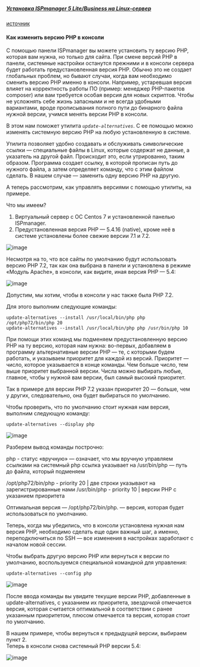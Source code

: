 ##### [Установка ISPmanager 5 Lite/Business на Linux-сервер](https://1cloud.ru/help/linux/ispmanagerinstall)  
[источник](https://firstvds.ru/technology/kak-izmenit-versiyu-php-v-konsoli)

#### Как изменить версию PHP в консоли

С помощью панели ISPmanager вы можете установить ту версию PHP, которая вам нужна,
но только для сайта. При смене версий PHP в панели, системные настройки останутся прежними
и в консоли сервера будет работать предустановленная версия PHP. Обычно это не создает
глобальных проблем, но бывают случаи, когда вам необходимо сменить версию PHP именно в
консоли. Например, устаревшая версия влияет на корректность работы ПО (пример: менеджер PHP-пакетов composer)
или вам требуется особая версия для новых скриптов. Чтобы не усложнять себе жизнь запасными
и не всегда удобными вариантами, вроде прописывания полного пути до бинарного файла нужной
версии, учимся менять версии PHP в консоли.

В этом нам поможет утилита *`update-alternatives`*. С ее помощью можно изменять
системную версию PHP на любую установленную в системе.

Утилита позволяет удобно создавать и обслуживать символические ссылки — специальные файлы
в Linux, которые содержат не данные, а указатель на другой файл. Происходит это, если
утрированно, таким образом. Программа создает ссылку, в которой прописан путь до нужного
файла, а затем определяет команду, что с этим файлом сделать. В нашем случае — заменить одну
версию PHP на другую.

А теперь рассмотрим, как управлять версиями с помощью утилиты, на примере.


Что мы имеем?

1. Виртуальный сервер с ОС Centos 7 и установленной панелью ISPmanager.
2. Предустановленная версия PHP — 5.4.16 (native), кроме неё в системе установлены
более свежие версии 7.1 и 7.2.

![image](https://firstvds.ru/sites/default/files/images/article_bs__653__altphp/alt1.png)

Несмотря на то, что все сайты по умолчанию будут использовать версию PHP 7.2,
так как она выбрана в панели и установлена в режиме «Модуль Apache», в консоли,
как видите, иная версия PHP — 5.4:

![image](https://firstvds.ru/sites/default/files/images/article_bs__653__altphp/alt2.png)

Допустим, мы хотим, чтобы в консоли у нас также была PHP 7.2.

Для этого выполним следующие команды:

    update-alternatives --install /usr/local/bin/php php /opt/php72/bin/php 20
    update-alternatives --install /usr/local/bin/php php /usr/bin/php 10

При помощи этих команд мы подменяем предустановленную версию PHP на ту версию,
которая нам нужна: во-первых, добавляем в программу альтернативные версии PHP — те,
с которыми будем работать, и указываем приоритет для каждой из версий. Приоритет — число,
которое указывается в конце команды. Чем больше число, тем выше приоритет выбранной версии.
Числа можно выбирать любые, главное, чтобы у нужной вам версии, был самый высокий приоритет.

Так в примере для версии PHP 7.2 указан приоритет 20 — больше, чем у других,
следовательно, она будет выбираться по умолчанию.

Чтобы проверить, что по умолчанию стоит нужная нам версия, выполним следующую команду:

    update-alternatives --display php

![image](https://firstvds.ru/sites/default/files/images/article_bs__653__altphp/alt4.png)

Разберем вывод команды построчно:

php - статус «вручную» — означает, что мы вручную управляем ссылками на системный php
ссылка указывает на /usr/bin/php — путь до файла, который подменяем

/opt/php72/bin/php - priority 20    | две строки указывают на зарегистрированные нами
/usr/bin/php - priority 10          | версии PHP с указанием приоритета


Оптимальная версия — /opt/php72/bin/php. — версия, которая будет использоваться по умолчанию.

Теперь, когда мы убедились, что в консоли установлена нужная нам версия PHP,
необходимо сделать еще один важный шаг, а именно, переподключиться по SSH — все изменения
в настройках заработают с началом новой сессии.

Чтобы выбрать другую версию PHP или вернуться к версии по умолчанию,
воспользуемся специальной командной для управления:

    update-alternatives --config php

![image](https://firstvds.ru/sites/default/files/images/article_bs__653__altphp/alt5.png)

После ввода команды вы увидите текущие версии PHP, добавленные в update-alternatives,
с указанием их приоритета, звездочкой отмечается версия, которая считается оптимальной
в соответствии с ранее указанным приоритетом, плюсом отмечается та версия, которая стоит
по умолчанию.  

В нашем примере, чтобы вернуться к предыдущей версии, выбираем пункт 2.  
Теперь в консоли снова системный PHP версии 5.4:

![image](https://firstvds.ru/sites/default/files/images/article_bs__653__altphp/alt6.png)
